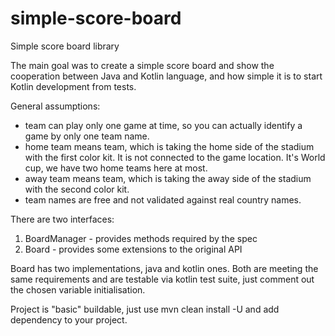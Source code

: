 # simple-score-board
Simple score board library

The main goal was to create a simple score board and show the cooperation between Java and Kotlin language, and how simple it is to start Kotlin development from tests.

General assumptions:
- team can play only one game at time, so you can actually identify a game by only one team name.
- home team means team, which is taking the home side of the stadium with the first color kit. It is not connected to the game location. It's World cup, we have two home teams here at most.
- away team means team, which is taking the away side of the stadium with the second color kit.
- team names are free and not validated against real country names.

There are two interfaces:
1. BoardManager - provides methods required by the spec 
2. Board - provides some extensions to the original API

Board has two implementations, java and kotlin ones. Both are meeting the same requirements and are testable via kotlin test suite, just comment out the chosen variable initialisation.

Project is "basic" buildable, just use mvn clean install -U and add dependency to your project.


